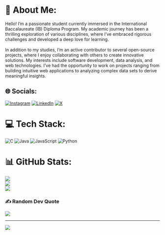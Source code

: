 # 💫 About Me:
Hello! I’m a passionate student currently immersed in the International Baccalaureate (IB) Diploma Program. My academic journey has been a thrilling exploration of various disciplines, where I’ve embraced rigorous challenges and developed a deep love for learning.<br><br>In addition to my studies, I’m an active contributor to several open-source projects, where I enjoy collaborating with others to create innovative solutions. My interests include software development, data analysis, and web technologies. I’ve had the opportunity to work on projects ranging from building intuitive web applications to analyzing complex data sets to derive meaningful insights.


## 🌐 Socials:
[![Instagram](https://img.shields.io/badge/Instagram-%23E4405F.svg?logo=Instagram&logoColor=white)](https://instagram.com/himilpxtel) [![LinkedIn](https://img.shields.io/badge/LinkedIn-%230077B5.svg?logo=linkedin&logoColor=white)](https://linkedin.com/in/himil-patel) [![X](https://img.shields.io/badge/X-black.svg?logo=X&logoColor=white)](https://x.com/himil-patel) 

# 💻 Tech Stack:
![C](https://img.shields.io/badge/c-%2300599C.svg?style=for-the-badge&logo=c&logoColor=white) ![Java](https://img.shields.io/badge/java-%23ED8B00.svg?style=for-the-badge&logo=openjdk&logoColor=white) ![JavaScript](https://img.shields.io/badge/javascript-%23323330.svg?style=for-the-badge&logo=javascript&logoColor=%23F7DF1E) ![Python](https://img.shields.io/badge/python-3670A0?style=for-the-badge&logo=python&logoColor=ffdd54)
# 📊 GitHub Stats:
![](https://github-readme-stats.vercel.app/api?username=HimilCodez&theme=dark&hide_border=false&include_all_commits=false&count_private=false)<br/>
![](https://github-readme-streak-stats.herokuapp.com/?user=HimilCodez&theme=dark&hide_border=false)<br/>
![](https://github-readme-stats.vercel.app/api/top-langs/?username=HimilCodez&theme=dark&hide_border=false&include_all_commits=false&count_private=false&layout=compact)

### ✍️ Random Dev Quote
![](https://quotes-github-readme.vercel.app/api?type=horizontal&theme=radical)

---
[![](https://visitcount.itsvg.in/api?id=HimilCodez&icon=0&color=0)](https://visitcount.itsvg.in)

<!-- Proudly created with GPRM ( https://gprm.itsvg.in ) -->
